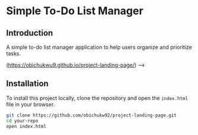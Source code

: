 # Simple To-Do List Manager

## Introduction
A simple to-do list manager application to help users organize and prioritize tasks. 

(https://obichukwu9.github.io/project-landing-page/) -->

## Installation
To install this project locally, clone the repository and open the `index.html` file in your browser.

```bash
git clone https://github.com/obichukw92/project-landing-page.git
cd your-repo
open index.html
